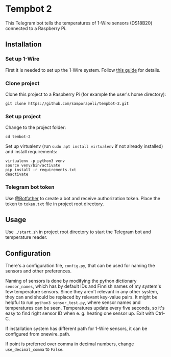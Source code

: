 # Tempbot 2
This Telegram bot tells the temperatures of 1-Wire sensors (DS18B20) connected to a Raspberry Pi.

## Installation

### Set up 1-Wire
First it is needed to set up the 1-Wire system. Follow [this guide](https://tutorials-raspberrypi.com/raspberry-pi-temperature-sensor-1wire-ds18b20/) for details.

### Clone project
Clone this project to a Raspberry Pi (for example the user's home directory):
```
git clone https://github.com/samporapeli/tempbot-2.git
```

### Set up project
Change to the project folder:
```
cd tembot-2
```
Set up virtualenv (run `sudo apt install virtualenv` if not already installed) and install requirements:
```
virtualenv -p python3 venv
source venv/bin/activate
pip install -r requirements.txt
deactivate
```

### Telegram bot token
Use [@Botfather](https://t.me/BotFather) to create a bot and receive authorization token. Place the token to `token.txt` file in project root directory.

## Usage
Use `./start.sh` in project root directory to start the Telegram bot and temperature reader. 

## Configuration
There's a configuration file, `config.py`, that can be used for naming the sensors and other preferences. 

Naming of sensors is done by modifying the python dictionary `sensor_names`, which has by default IDs and Finnish names of my system's few temperature sensors. Since they aren't relevant in any other system, they can and should be replaced by relevant key-value pairs. It might be helpful to run `python3 sensor_test.py`, where sensor names and temperatures can be seen. Temperatures update every five seconds, so it's easy to find right sensor ID when e. g. heating one sensor up. Exit with Ctrl-C.

If installation system has different path for 1-Wire sensors, it can be configured from onewire_path.

If point is preferred over comma in decimal numbers, change `use_decimal_comma` to `False`.
